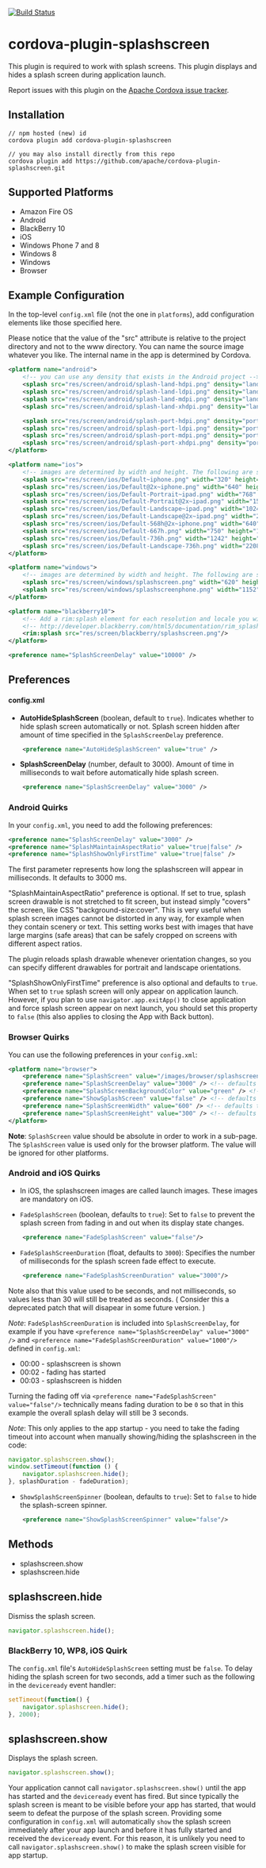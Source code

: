 <!--
# license: Licensed to the Apache Software Foundation (ASF) under one
#         or more contributor license agreements.  See the NOTICE file
#         distributed with this work for additional information
#         regarding copyright ownership.  The ASF licenses this file
#         to you under the Apache License, Version 2.0 (the
#         "License"); you may not use this file except in compliance
#         with the License.  You may obtain a copy of the License at
#
#           http://www.apache.org/licenses/LICENSE-2.0
#
#         Unless required by applicable law or agreed to in writing,
#         software distributed under the License is distributed on an
#         "AS IS" BASIS, WITHOUT WARRANTIES OR CONDITIONS OF ANY
#         KIND, either express or implied.  See the License for the
#         specific language governing permissions and limitations
#         under the License.
-->

[![Build Status](https://travis-ci.org/apache/cordova-plugin-splashscreen.svg?branch=master)](https://travis-ci.org/apache/cordova-plugin-splashscreen)

# cordova-plugin-splashscreen

This plugin is required to work with splash screens. This plugin displays and hides a splash screen during application launch.

Report issues with this plugin on the [Apache Cordova issue tracker][Apache Cordova issue tracker].

## Installation

    // npm hosted (new) id
    cordova plugin add cordova-plugin-splashscreen

    // you may also install directly from this repo
    cordova plugin add https://github.com/apache/cordova-plugin-splashscreen.git

## Supported Platforms

- Amazon Fire OS
- Android
- BlackBerry 10
- iOS
- Windows Phone 7 and 8
- Windows 8
- Windows
- Browser

## Example Configuration
In the top-level `config.xml` file (not the one in `platforms`), add configuration elements like those specified here.

Please notice that the value of the "src" attribute is relative to the project directory and not to the www directory. You can name the source image whatever you like. The internal name in the app is determined by Cordova.

```xml
<platform name="android">
    <!-- you can use any density that exists in the Android project -->
    <splash src="res/screen/android/splash-land-hdpi.png" density="land-hdpi"/>
    <splash src="res/screen/android/splash-land-ldpi.png" density="land-ldpi"/>
    <splash src="res/screen/android/splash-land-mdpi.png" density="land-mdpi"/>
    <splash src="res/screen/android/splash-land-xhdpi.png" density="land-xhdpi"/>

    <splash src="res/screen/android/splash-port-hdpi.png" density="port-hdpi"/>
    <splash src="res/screen/android/splash-port-ldpi.png" density="port-ldpi"/>
    <splash src="res/screen/android/splash-port-mdpi.png" density="port-mdpi"/>
    <splash src="res/screen/android/splash-port-xhdpi.png" density="port-xhdpi"/>
</platform>

<platform name="ios">
    <!-- images are determined by width and height. The following are supported -->
    <splash src="res/screen/ios/Default~iphone.png" width="320" height="480"/>
    <splash src="res/screen/ios/Default@2x~iphone.png" width="640" height="960"/>
    <splash src="res/screen/ios/Default-Portrait~ipad.png" width="768" height="1024"/>
    <splash src="res/screen/ios/Default-Portrait@2x~ipad.png" width="1536" height="2048"/>
    <splash src="res/screen/ios/Default-Landscape~ipad.png" width="1024" height="768"/>
    <splash src="res/screen/ios/Default-Landscape@2x~ipad.png" width="2048" height="1536"/>
    <splash src="res/screen/ios/Default-568h@2x~iphone.png" width="640" height="1136"/>
    <splash src="res/screen/ios/Default-667h.png" width="750" height="1334"/>
    <splash src="res/screen/ios/Default-736h.png" width="1242" height="2208"/>
    <splash src="res/screen/ios/Default-Landscape-736h.png" width="2208" height="1242"/>
</platform>

<platform name="windows">
    <!-- images are determined by width and height. The following are supported -->
    <splash src="res/screen/windows/splashscreen.png" width="620" height="300"/>
    <splash src="res/screen/windows/splashscreenphone.png" width="1152" height="1920"/>
</platform>

<platform name="blackberry10">
    <!-- Add a rim:splash element for each resolution and locale you wish -->
    <!-- http://developer.blackberry.com/html5/documentation/rim_splash_element.html -->
    <rim:splash src="res/screen/blackberry/splashscreen.png"/>
</platform>

<preference name="SplashScreenDelay" value="10000" />
```

## Preferences

#### config.xml

-  __AutoHideSplashScreen__ (boolean, default to `true`). Indicates whether to hide splash screen automatically or not. Splash screen hidden after amount of time specified in the `SplashScreenDelay` preference.

```xml
    <preference name="AutoHideSplashScreen" value="true" />
```

-  __SplashScreenDelay__ (number, default to 3000). Amount of time in milliseconds to wait before automatically hide splash screen.

```xml
    <preference name="SplashScreenDelay" value="3000" />
```

### Android Quirks

In your `config.xml`, you need to add the following preferences:

```xml
<preference name="SplashScreenDelay" value="3000" />
<preference name="SplashMaintainAspectRatio" value="true|false" />
<preference name="SplashShowOnlyFirstTime" value="true|false" />
```

The first parameter represents how long the splashscreen will appear in milliseconds. It defaults to 3000 ms.

"SplashMaintainAspectRatio" preference is optional. If set to true, splash screen drawable is not stretched to fit screen, but instead simply "covers" the screen, like CSS "background-size:cover". This is very useful when splash screen images cannot be distorted in any way, for example when they contain scenery or text. This setting works best with images that have large margins (safe areas) that can be safely cropped on screens with different aspect ratios.

The plugin reloads splash drawable whenever orientation changes, so you can specify different drawables for portrait and landscape orientations.

"SplashShowOnlyFirstTime" preference is also optional and defaults to `true`. When set to `true` splash screen will only appear on application launch. However, if you plan to use `navigator.app.exitApp()` to close application and force splash screen appear on next launch, you should set this property to `false` (this also applies to closing the App with Back button).

### Browser Quirks

You can use the following preferences in your `config.xml`:

```xml
<platform name="browser">
    <preference name="SplashScreen" value="/images/browser/splashscreen.jpg" /> <!-- defaults to "/images/fhapp-logo-128.png" -->
    <preference name="SplashScreenDelay" value="3000" /> <!-- defaults to "3000" -->
    <preference name="SplashScreenBackgroundColor" value="green" /> <!-- defaults to "#464646" -->
    <preference name="ShowSplashScreen" value="false" /> <!-- defaults to "true" -->
    <preference name="SplashScreenWidth" value="600" /> <!-- defaults to "170" -->
    <preference name="SplashScreenHeight" value="300" /> <!-- defaults to "200" -->
</platform>
```

__Note__: `SplashScreen` value should be absolute in order to work in a sub-page. The `SplashScreen` value is used only for the browser platform. The value will be ignored for other platforms.

### Android and iOS Quirks

- In iOS, the splashscreen images are called launch images. These images are mandatory on iOS.

- `FadeSplashScreen` (boolean, defaults to `true`): Set to `false` to
  prevent the splash screen from fading in and out when its display
  state changes.

```xml
    <preference name="FadeSplashScreen" value="false"/>
```

- `FadeSplashScreenDuration` (float, defaults to `3000`): Specifies the
  number of milliseconds for the splash screen fade effect to execute.

```xml
    <preference name="FadeSplashScreenDuration" value="3000"/>
```

Note also that this value used to be seconds, and not milliseconds, so values less than 30 will still be treated as seconds. ( Consider this a deprecated patch that will disapear in some future version. )

_Note_: `FadeSplashScreenDuration` is included into `SplashScreenDelay`, for example if you have `<preference name="SplashScreenDelay" value="3000" />` and `<preference name="FadeSplashScreenDuration" value="1000"/>` defined in `config.xml`:

- 00:00 - splashscreen is shown
- 00:02 - fading has started
- 00:03 - splashscreen is hidden

Turning the fading off via `<preference name="FadeSplashScreen" value="false"/>` technically means fading duration to be `0` so that in this example the overall splash delay will still be 3 seconds.

_Note_: This only applies to the app startup - you need to take the fading timeout into account when manually showing/hiding the splashscreen in the code:

```javascript
navigator.splashscreen.show();
window.setTimeout(function () {
    navigator.splashscreen.hide();
}, splashDuration - fadeDuration);
```

- `ShowSplashScreenSpinner` (boolean, defaults to `true`): Set to `false`
  to hide the splash-screen spinner.

```xml
    <preference name="ShowSplashScreenSpinner" value="false"/>
```

## Methods

- splashscreen.show
- splashscreen.hide

## splashscreen.hide

Dismiss the splash screen.

```js
navigator.splashscreen.hide();
```


### BlackBerry 10, WP8, iOS Quirk

The `config.xml` file's `AutoHideSplashScreen` setting must be
`false`. To delay hiding the splash screen for two seconds, add a
timer such as the following in the `deviceready` event handler:

```js
setTimeout(function() {
    navigator.splashscreen.hide();
}, 2000);
```

## splashscreen.show

Displays the splash screen.

```js
navigator.splashscreen.show();
```

Your application cannot call `navigator.splashscreen.show()` until the app has
started and the `deviceready` event has fired. But since typically the splash
screen is meant to be visible before your app has started, that would seem to
defeat the purpose of the splash screen.  Providing some configuration in
`config.xml` will automatically `show` the splash screen immediately after your
app launch and before it has fully started and received the `deviceready`
event. For this reason, it is unlikely you need to call `navigator.splashscreen.show()` to make the splash
screen visible for app startup.

[Apache Cordova issue tracker]: https://issues.apache.org/jira/issues/?jql=project%20%3D%20CB%20AND%20status%20in%20%28Open%2C%20%22In%20Progress%22%2C%20Reopened%29%20AND%20resolution%20%3D%20Unresolved%20AND%20component%20%3D%20%22Plugin%20Splashscreen%22%20ORDER%20BY%20priority%20DESC%2C%20summary%20ASC%2C%20updatedDate%20DESC
